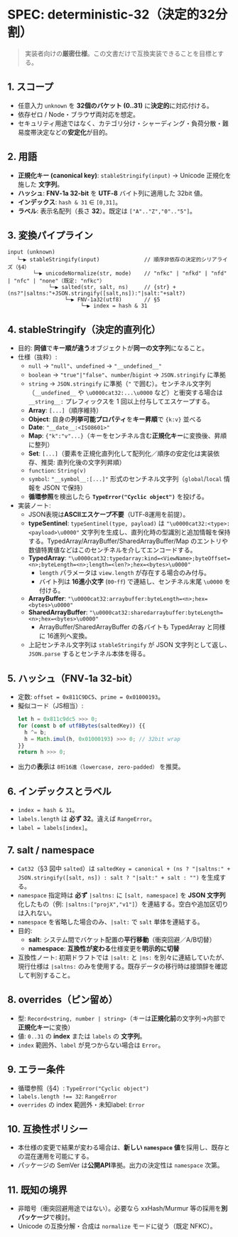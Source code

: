 # SPEC: deterministic-32（決定的32分割）

> 実装者向けの**厳密仕様**。この文書だけで互換実装できることを目標とする。

## 1. スコープ
- 任意入力 `unknown` を **32個のバケット (0..31)** に**決定的**に対応付ける。
- 依存ゼロ / Node・ブラウザ両対応を想定。
- セキュリティ用途ではなく、カテゴリ分け・シャーディング・負荷分散・難易度帯決定などの**安定化**が目的。

## 2. 用語
- **正規化キー (canonical key)**: `stableStringify(input)` → Unicode 正規化を施した **文字列**。
- **ハッシュ**: **FNV‑1a 32-bit** を **UTF‑8** バイト列に適用した 32bit 値。
- **インデックス**: `hash & 31` ∈ `[0,31]`。
- **ラベル**: 表示名配列（長さ **32**）。既定は `["A".."Z","0".."5"]`。

## 3. 変換パイプライン
```
input (unknown)
   └─▶ stableStringify(input)              // 順序非依存の決定的シリアライズ（§4）
        └─▶ unicodeNormalize(str, mode)    // "nfkc" | "nfkd" | "nfd" | "nfc" | "none"（既定: "nfkc"）
             └─▶ salted(str, salt, ns)     // {str} + (ns?"|saltns:"+JSON.stringify([salt,ns]):"|salt:"+salt?)
                  └─▶ FNV-1a32(utf8)       // §5
                       └─▶ index = hash & 31
```

## 4. stableStringify（決定的直列化）
- 目的: **同値**で**キー順が違う**オブジェクトが**同一の文字列**になること。
- 仕様（抜粋）:
  - `null` → `"null"`、`undefined` → `"__undefined__"`
  - `boolean` → `"true"|"false"`、`number`/`bigint` → `JSON.stringify` に準拠
  - `string` → `JSON.stringify` に準拠（`"` で囲む）。センチネル文字列（`__undefined__` や `\u0000cat32:...\u0000` など）と衝突する場合は `__string__:` プレフィックスを 1 回以上付与してエスケープする。
  - **Array**: `[...]`（順序維持）
  - **Object**: 自身の**列挙可能プロパティ**を**キー昇順**で `{k:v}` 並べる
  - **Date**: `"__date__:<ISO8601>"`
  - **Map**: `{"k":"v"...}`（キーをセンチネル含む**正規化キー**に変換後、昇順に整列）
  - **Set**: `[...]`（要素を正規化直列化して配列化／順序の安定化は実装依存、推奨: 直列化後の文字列昇順）
  - `function`: `String(v)`
  - `symbol`: `"__symbol__:[...]"` 形式のセンチネル文字列（`global`/`local` 情報を JSON で保持）
  - **循環参照**を検出したら **`TypeError("Cyclic object")`** を投げる。
- 実装ノート:
  - JSON表現は**ASCIIエスケープ不要**（UTF‑8運用を前提）。
  - **typeSentinel**: `typeSentinel(type, payload)` は `"\u0000cat32:<type>:<payload>\u0000"` 文字列を生成し、直列化時の型識別と追加情報を保持する。TypedArray/ArrayBuffer/SharedArrayBuffer/Map のエントリや数値特異値などはこのセンチネルを介してエンコードする。
  - **TypedArray**: `"\u0000cat32:typedarray:kind=<ViewName>;byteOffset=<n>;byteLength=<n>;length=<len?>;hex=<bytes>\u0000"`
    - `length` パラメータは `view.length` が存在する場合のみ付与。
    - バイト列は **16進小文字** (`00`-`ff`) で連結し、センチネル末尾 `\u0000` を付ける。
  - **ArrayBuffer**: `"\u0000cat32:arraybuffer:byteLength=<n>;hex=<bytes>\u0000"`
  - **SharedArrayBuffer**: `"\u0000cat32:sharedarraybuffer:byteLength=<n>;hex=<bytes>\u0000"`
    - ArrayBuffer/SharedArrayBuffer の各バイトも TypedArray と同様に 16進列へ変換。
  - 上記センチネル文字列は `stableStringify` が JSON 文字列として返し、`JSON.parse` するとセンチネル本体を得る。

## 5. ハッシュ（FNV‑1a 32-bit）
- 定数: `offset = 0x811C9DC5`、`prime = 0x01000193`。
- 擬似コード（JS相当）:
  ```ts
  let h = 0x811c9dc5 >>> 0;
  for (const b of utf8Bytes(saltedKey)) {{
    h ^= b;
    h = Math.imul(h, 0x01000193) >>> 0; // 32bit wrap
  }}
  return h >>> 0;
  ```
- 出力の**表示**は `8桁16進（lowercase, zero-padded）` を推奨。

## 6. インデックスとラベル
- `index = hash & 31`。
- `labels.length` は **必ず 32**。違えば `RangeError`。
- `label = labels[index]`。

## 7. salt / namespace
- `Cat32`（§3 図中 `salted`）は `saltedKey = canonical + (ns ? "|saltns:" + JSON.stringify([salt, ns]) : salt ? "|salt:" + salt : "")` を生成する。
- `namespace` 指定時は **必ず** `|saltns:` に `[salt, namespace]` を **JSON 文字列**化したもの（例: `|saltns:["projX","v1"]`）を連結する。空白や追加区切りは入れない。
- `namespace` を省略した場合のみ、`|salt:` で `salt` 単体を連結する。
- 目的:
  - **salt**: システム間でバケット配置の**平行移動**（衝突回避／A/B切替）
  - **namespace**: **互換性が変わる**仕様変更を**明示的に切替**
- 互換性ノート: 初期ドラフトでは `|salt:` と `|ns:` を別々に連結していたが、現行仕様は `|saltns:` のみを使用する。既存データの移行時は接頭辞を確認して判別すること。

## 8. overrides（ピン留め）
- 型: `Record<string, number | string>`（キーは**正規化前**の文字列→内部で**正規化キー**に変換）
- 値: `0..31` の **index** または `labels` の **文字列**。
- `index` 範囲外、`label` が見つからない場合は `Error`。

## 9. エラー条件
- 循環参照（§4）: `TypeError("Cyclic object")`
- `labels.length !== 32`: `RangeError`
- `overrides` の index 範囲外・未知label: `Error`

## 10. 互換性ポリシー
- 本仕様の変更で結果が変わる場合は、**新しい `namespace` 値**を採用し、既存との混在運用を可能にする。
- パッケージの SemVer は**公開API**準拠。出力の決定性は `namespace` 次第。

## 11. 既知の境界
- 非暗号（衝突回避用途ではない）。必要なら xxHash/Murmur 等の採用を**別パッケージ**で検討。
- Unicode の互換分解・合成は `normalize` モードに従う（既定 NFKC）。
